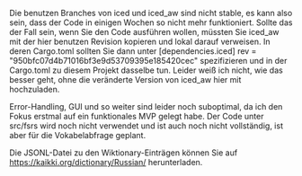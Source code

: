 Die benutzen Branches von iced und iced_aw sind nicht stable, es kann also sein, dass der Code in einigen Wochen so nicht mehr funktioniert.
Sollte das der Fall sein, wenn Sie den Code ausführen wollen, müssten Sie iced_aw mit der hier benutzen Revision kopieren und lokal darauf verweisen.
In deren Cargo.toml sollten Sie dann unter [dependencies.iced] rev = "950bfc07d4b71016bf3e9d53709395e185420cec" spezifizieren und in der Cargo.toml zu diesem Projekt dasselbe tun.
Leider weiß ich nicht, wie das besser geht, ohne die veränderte Version von iced_aw hier mit hochzuladen.

Error-Handling, GUI und so weiter sind leider noch suboptimal, da ich den Fokus erstmal auf ein funktionales MVP gelegt habe. Der Code unter src/fsrs wird noch nicht verwendet und ist auch noch nicht vollständig, ist aber für die Vokabelabfrage geplant.

Die JSONL-Datei zu den Wiktionary-Einträgen können Sie auf https://kaikki.org/dictionary/Russian/ herunterladen.
